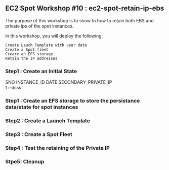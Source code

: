 ## EC2 Spot Workshop #10 : ec2-spot-retain-ip-ebs

The purpose of this workshop is to show to how to retain both EBS and private ips of the spot instances.

In this workshop, you will deploy the following:

    Create Lauch Template with user data
    Create a Spot fleet
    Creare an EFS storage
    Retain the IP addresses
    
### Step1 :  Create an Initial State
SNO  INSTANCE_ID    DATE  SECONDARY_PRIVATE_IP  
1    i-dsss       


### Step1 :  Create an EFS storage to store the persistance data/state for spot instances


### Step2 : Create a Launch Template

### Step3 : Create a Spot Fleet


### Step4 : Test the retaining of the Private IP


### Stpe5:  Cleanup

